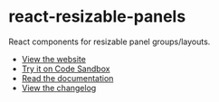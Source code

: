 # react-resizable-panels
React components for resizable panel groups/layouts.

* [View the website](https://react-resizable-panels.vercel.app/)
* [Try it on Code Sandbox](https://codesandbox.io/s/react-resizable-panels-zf7hwd)
* [Read the documentation](https://github.com/bvaughn/react-resizable-panels/tree/main/packages/react-resizable-panels)
* [View the changelog](https://github.com/bvaughn/react-resizable-panels/blob/main/packages/react-resizable-panels/CHANGELOG.md)
